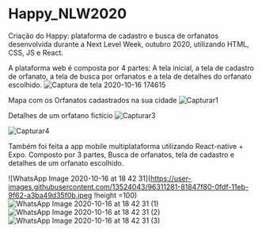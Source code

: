 # Happy_NLW2020
Criação do Happy: plataforma de cadastro e busca de orfanatos desenvolvida durante a Next Level Week, outubro 2020, utilizando HTML, CSS, JS e React.

A plataforma web é composta por 4 partes: A tela inicial, a tela de cadastro de orfanato, a tela de busca por orfanatos e a tela de detalhes do orfanato escolhido.
![Captura de tela 2020-10-16 174615](https://user-images.githubusercontent.com/13524043/96310826-85fc6880-0fde-11eb-9091-a4cf7bdb284e.jpg)


Mapa com os Orfanatos cadastrados na sua cidade
![Capturar1](https://user-images.githubusercontent.com/13524043/96310838-8a288600-0fde-11eb-90e7-069f483d66b5.PNG)


Detalhes de um orfatano fictício
![Capturar3](https://user-images.githubusercontent.com/13524043/96310841-8b59b300-0fde-11eb-8a6b-0c3501a9698d.PNG)


![Capturar4](https://user-images.githubusercontent.com/13524043/96310848-8d237680-0fde-11eb-809d-47a277d0285b.PNG)


Também foi feita a app mobile multiplataforma utilizando React-native + Expo. Composto por 3 partes, Busca de orfanatos, tela de cadastro e detalhes de um orfanato escolhido.

![WhatsApp Image 2020-10-16 at 18 42 31](https://user-images.githubusercontent.com/13524043/96311281-81847f80-0fdf-11eb-9f62-a3ba49d35f0b.jpeg !height =100)
![WhatsApp Image 2020-10-16 at 18 42 31 (1)](https://user-images.githubusercontent.com/13524043/96311285-821d1600-0fdf-11eb-825b-631d870a3303.jpeg)
![WhatsApp Image 2020-10-16 at 18 42 31 (2)](https://user-images.githubusercontent.com/13524043/96311286-834e4300-0fdf-11eb-879a-cf456bf35a11.jpeg)
![WhatsApp Image 2020-10-16 at 18 42 31 (3)](https://user-images.githubusercontent.com/13524043/96311290-83e6d980-0fdf-11eb-937b-3c6b5a0d658b.jpeg)
